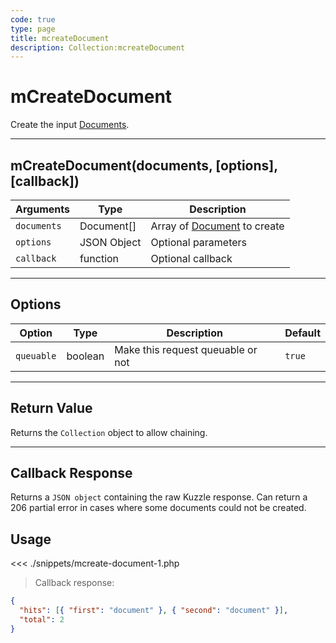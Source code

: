 ```yaml
---
code: true
type: page
title: mcreateDocument
description: Collection:mcreateDocument
---
```


# mCreateDocument

Create the input [Documents](/sdk/php/3/core-classes/document/).

---

## mCreateDocument(documents, [options], [callback])

| Arguments   | Type        | Description                                                 |
| ----------- | ----------- | ----------------------------------------------------------- |
| `documents` | Document[]  | Array of [Document](/sdk/php/3/core-classes/document/) to create |
| `options`   | JSON Object | Optional parameters                                         |
| `callback`  | function    | Optional callback                                           |

---

## Options

| Option     | Type    | Description                       | Default |
| ---------- | ------- | --------------------------------- | ------- |
| `queuable` | boolean | Make this request queuable or not | `true`  |

---

## Return Value

Returns the `Collection` object to allow chaining.

---

## Callback Response

Returns a `JSON object` containing the raw Kuzzle response.
Can return a 206 partial error in cases where some documents could not be created.

## Usage

<<< ./snippets/mcreate-document-1.php

> Callback response:

```json
{
  "hits": [{ "first": "document" }, { "second": "document" }],
  "total": 2
}
```
